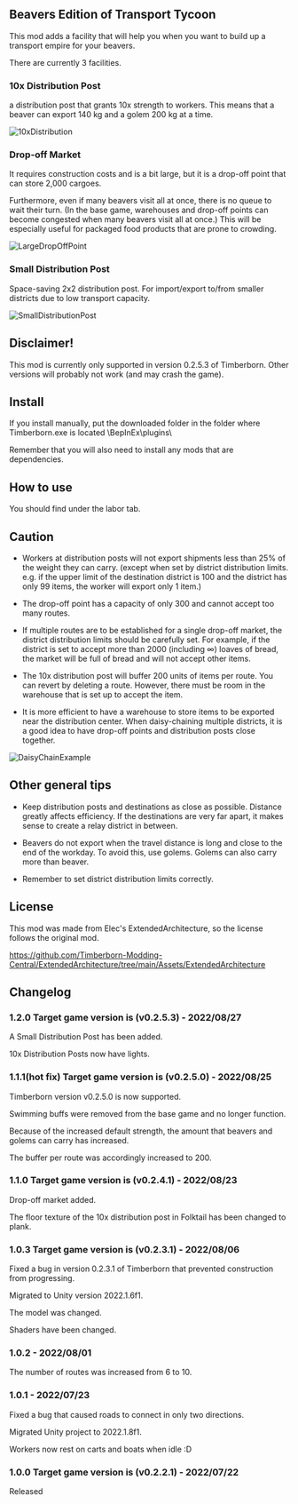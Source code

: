 ## Beavers Edition of Transport Tycoon

This mod adds a facility that will help you when you want to build up a transport empire for your beavers.

There are currently 3 facilities.

### 10x Distribution Post

a distribution post that grants 10x strength to workers. This means that a beaver can export 140 kg and a golem 200 kg at a time.

![10xDistribution](https://github.com/minorunara/TimberbornMods/blob/main/10xDistributionPost/attachments/10xDistribution.png?raw=true)

### Drop-off Market

It requires construction costs and is a bit large, but it is a drop-off point that can store 2,000 cargoes.

Furthermore, even if many beavers visit all at once, there is no queue to wait their turn. (In the base game, warehouses and drop-off points can become congested when many beavers visit all at once.) This will be especially useful for packaged food products that are prone to crowding.

![LargeDropOffPoint](https://github.com/minorunara/TimberbornMods/blob/main/10xDistributionPost/attachments/LargeDropOffPoint.png?raw=true)

### Small Distribution Post

Space-saving 2x2 distribution post. For import/export to/from smaller districts due to low transport capacity.

![SmallDistributionPost](https://github.com/minorunara/TimberbornMods/blob/main/10xDistributionPost/attachments/SmallDistributionPost.png?raw=true)

## Disclaimer!

This mod is currently only supported in version 0.2.5.3 of Timberborn. Other versions will probably not work (and may crash the game).

## Install

If you install manually, put the downloaded folder in the folder where Timberborn.exe is located \BepInEx\plugins\

Remember that you will also need to install any mods that are dependencies.

## How to use

You should find under the labor tab.

## Caution
- Workers at distribution posts will not export shipments less than 25% of the weight they can carry. (except when set by district distribution limits. e.g. if the upper limit of the destination district is 100 and the district has only 99 items, the worker will export only 1 item.)

- The drop-off point has a capacity of only 300 and cannot accept too many routes.

- If multiple routes are to be established for a single drop-off market, the district distribution limits should be carefully set. For example, if the district is set to accept more than 2000 (including ∞) loaves of bread, the market will be full of bread and will not accept other items.

- The 10x distribution post will buffer 200 units of items per route. You can revert by deleting a route. However, there must be room in the warehouse that is set up to accept the item.

- It is more efficient to have a warehouse to store items to be exported near the distribution center. When daisy-chaining multiple districts, it is a good idea to have drop-off points and distribution posts close together.

![DaisyChainExample](https://github.com/minorunara/TimberbornMods/blob/main/10xDistributionPost/attachments/DaisyChainExample.png?raw=true)

## Other general tips
- Keep distribution posts and destinations as close as possible. Distance greatly affects efficiency. If the destinations are very far apart, it makes sense to create a relay district in between.

- Beavers do not export when the travel distance is long and close to the end of the workday. To avoid this, use golems. Golems can also carry more than beaver.

- Remember to set district distribution limits correctly.


## License

This mod was made from Elec's ExtendedArchitecture, so the license follows the original mod.

https://github.com/Timberborn-Modding-Central/ExtendedArchitecture/tree/main/Assets/ExtendedArchitecture

## Changelog

### 1.2.0  Target game version is (v0.2.5.3)  - 2022/08/27

A Small Distribution Post has been added.

10x Distribution Posts now have lights.

### 1.1.1(hot fix)  Target game version is (v0.2.5.0)  - 2022/08/25

Timberborn version v0.2.5.0 is now supported.

Swimming buffs were removed from the base game and no longer function.

Because of the increased default strength, the amount that beavers and golems can carry has increased.

The buffer per route was accordingly increased to 200.

### 1.1.0  Target game version is (v0.2.4.1)  - 2022/08/23

Drop-off market added.

The floor texture of the 10x distribution post in Folktail has been changed to plank.

### 1.0.3  Target game version is (v0.2.3.1)  - 2022/08/06

Fixed a bug in version 0.2.3.1 of Timberborn that prevented construction from progressing.

Migrated to Unity version 2022.1.6f1.

The model was changed.

Shaders have been changed.

### 1.0.2 - 2022/08/01

The number of routes was increased from 6 to 10.

### 1.0.1 - 2022/07/23

Fixed a bug that caused roads to connect in only two directions.

Migrated Unity project to 2022.1.8f1.

Workers now rest on carts and boats when idle :D

### 1.0.0 Target game version is (v0.2.2.1) - 2022/07/22

Released